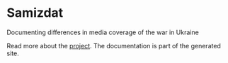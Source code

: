# Samizdat

Documenting differences in media coverage of the war in Ukraine

Read more about the [project](public/project/README.md). The documentation is part of the generated site.
